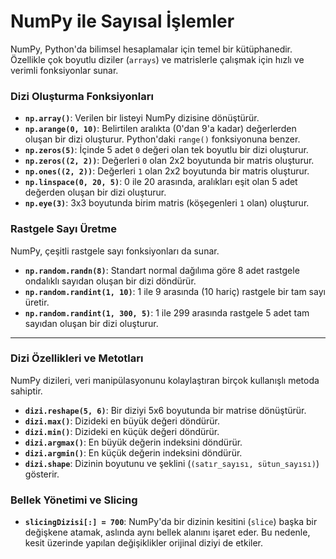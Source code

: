 # NumPy ile Sayısal İşlemler

NumPy, Python'da bilimsel hesaplamalar için temel bir kütüphanedir. Özellikle çok boyutlu diziler (`arrays`) ve matrislerle çalışmak için hızlı ve verimli fonksiyonlar sunar.

### Dizi Oluşturma Fonksiyonları

* **`np.array()`**: Verilen bir listeyi NumPy dizisine dönüştürür.
* **`np.arange(0, 10)`**: Belirtilen aralıkta (0'dan 9'a kadar) değerlerden oluşan bir dizi oluşturur. Python'daki `range()` fonksiyonuna benzer.
* **`np.zeros(5)`**: İçinde 5 adet `0` değeri olan tek boyutlu bir dizi oluşturur.
* **`np.zeros((2, 2))`**: Değerleri `0` olan 2x2 boyutunda bir matris oluşturur.
* **`np.ones((2, 2))`**: Değerleri `1` olan 2x2 boyutunda bir matris oluşturur.
* **`np.linspace(0, 20, 5)`**: 0 ile 20 arasında, aralıkları eşit olan 5 adet değerden oluşan bir dizi oluşturur.
* **`np.eye(3)`**: 3x3 boyutunda birim matris (köşegenleri `1` olan) oluşturur.

### Rastgele Sayı Üretme

NumPy, çeşitli rastgele sayı fonksiyonları da sunar.

* **`np.random.randn(8)`**: Standart normal dağılıma göre 8 adet rastgele ondalıklı sayıdan oluşan bir dizi döndürür.
* **`np.random.randint(1, 10)`**: 1 ile 9 arasında (10 hariç) rastgele bir tam sayı üretir.
* **`np.random.randint(1, 300, 5)`**: 1 ile 299 arasında rastgele 5 adet tam sayıdan oluşan bir dizi oluşturur.

---

### Dizi Özellikleri ve Metotları

NumPy dizileri, veri manipülasyonunu kolaylaştıran birçok kullanışlı metoda sahiptir.

* **`dizi.reshape(5, 6)`**: Bir diziyi 5x6 boyutunda bir matrise dönüştürür.
* **`dizi.max()`**: Dizideki en büyük değeri döndürür.
* **`dizi.min()`**: Dizideki en küçük değeri döndürür.
* **`dizi.argmax()`**: En büyük değerin indeksini döndürür.
* **`dizi.argmin()`**: En küçük değerin indeksini döndürür.
* **`dizi.shape`**: Dizinin boyutunu ve şeklini (`(satır_sayısı, sütun_sayısı)`) gösterir.

### Bellek Yönetimi ve Slicing

* **`slicingDizisi[:] = 700`**: NumPy'da bir dizinin kesitini (`slice`) başka bir değişkene atamak, aslında aynı bellek alanını işaret eder. Bu nedenle, kesit üzerinde yapılan değişiklikler orijinal diziyi de etkiler.